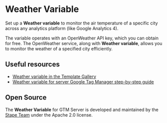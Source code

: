 # Weather Variable

Set up a **Weather variable** to monitor the air temperature of a specific city across any analytics platform (like Google Analytics 4).

The variable operates with an OpenWeather API key, which you can obtain for free. The OpenWeather service, along with **Weather variable**, allows you to monitor the weather of a specified city efficiently.

## Useful resources

- [Weather variable in the Template Gallery](https://tagmanager.google.com/gallery/#/owners/stape-io/templates/weather-variable)
- [Weather variable for server Google Tag Manager step-by-step guide](https://stape.io/blog/weather-variable-for-server-google-tag-manager)

## Open Source

The **Weather Variable** for GTM Server is developed and maintained by the [Stape Team](https://stape.io/) under the Apache 2.0 license.